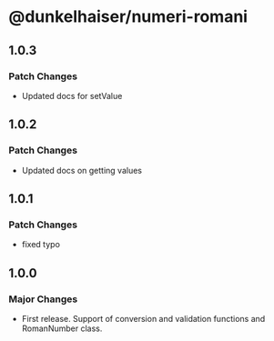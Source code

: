 # @dunkelhaiser/numeri-romani

## 1.0.3

### Patch Changes

-   Updated docs for setValue

## 1.0.2

### Patch Changes

-   Updated docs on getting values

## 1.0.1

### Patch Changes

-   fixed typo

## 1.0.0

### Major Changes

-   First release. Support of conversion and validation functions and RomanNumber class.
